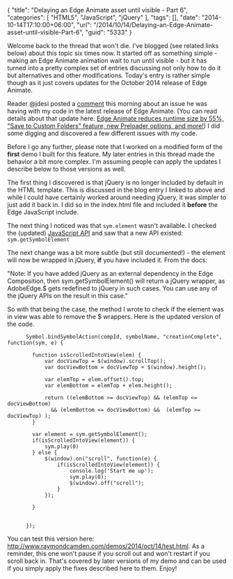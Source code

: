 {
	"title": "Delaying an Edge Animate asset until visible - Part 6",
	"categories": [
		"HTML5",
		"JavaScript",
		"jQuery"
	],
	"tags": [],
	"date": "2014-10-14T17:10:00+06:00",
	"url": "/2014/10/14/Delaying-an-Edge-Animate-asset-until-visible-Part-6",
	"guid": "5333"
}

<p>
Welcome back to the thread that won't die. I've blogged (see related links below) about this topic six times now. It started off as something simple - making an Edge Animate animation wait to run until visible - but it has turned into a pretty complex set of entries discussing not only how to do it but alternatives and other modifications. Today's entry is rather simple though as it just covers updates for the October 2014 release of Edge Animate.
</p>
<!--more-->
<p>
Reader @jdesi posted a <a href="http://www.raymondcamden.com/2013/4/3/Delaying-an-Edge-Animate-asset-until-visible#c9FBA8DC2-F548-DC59-EDC16C433355BF07">comment</a> this morning about an issue he was having with my code in the latest release of Edge Animate. (You can read details about that update here: <a href="http://blogs.adobe.com/edge/2014/10/06/the-new-edge-animate-is-here/">Edge Animate reduces runtime size by 55%, "Save to Custom Folders" feature, new Preloader options, and more!</a>) I did some digging and discovered a few different issues with my code.
</p>

<div class="alert alert-success">
Before I go any further, please note that I worked on a modified form of the <strong>first</strong> demo I built for this feature. My later entries in this thread made the behavior a bit more complex. I'm assuming people can apply the updates I describe below to those versions as well.
</div>

<p>
The first thing I discovered is that jQuery is no longer included by default in the HTML template. This is discussed in the blog entry I linked to above and while I could have certainly worked around needing jQuery, it was simpler to just add it back in. I did so in the index.html file and included it <strong>before</strong> the Edge JavaScript include.
</p>

<p>
The next thing I noticed was that <code>sym.element</code> wasn't available. I checked the (updated) <a href="http://www.adobe.com/devnet-docs/edgeanimate/api/current/index.html#Use_symbol_elements">JavaScript API</a> and saw that a new API existed: <code>sym.getSymbolElement</code>
</p>

<p>
The next change was a bit more subtle (but still documented!) - the element will now be wrapped in jQuery, <strong>if</strong> you have included it. From the docs:
</p>

<p>
"Note: If you have added jQuery as an external dependency in the Edge Composition, then sym.getSymbolElement() will return a jQuery wrapper, as AdobeEdge.$ gets redefined to jQuery in such cases. You can use any of the jQuery APIs on the result in this case."
</p>

<p>
So with that being the case, the method I wrote to check if the element was in view was able to remove the $ wrappers. Here is the updated version of the code.
</p>

<pre><code class="language-javascript">      Symbol.bindSymbolAction(compId, symbolName, &quot;creationComplete&quot;, function(sym, e) {

		function isScrolledIntoView(elem) {
			var docViewTop = $(window).scrollTop();
			var docViewBottom = docViewTop + $(window).height();

			var elemTop = elem.offset().top;
			var elemBottom = elemTop + elem.height();
		
			return ((elemBottom &gt;= docViewTop) &amp;&amp; (elemTop &lt;= docViewBottom)
			  &amp;&amp; (elemBottom &lt;= docViewBottom) &amp;&amp;  (elemTop &gt;= docViewTop) );
		}		  

		var element = sym.getSymbolElement();
		if(isScrolledIntoView(element)) {
			sym.play(0) 
		} else {
			$(window).on(&quot;scroll&quot;, function(e) {
				if(isScrolledIntoView(element)) {
					console.log(&#x27;Start me up&#x27;);	
					sym.play(0);
					$(window).off(&quot;scroll&quot;);
				}
			});
			
		}
		  
		  
      });
</code></pre>

<p>
You can test this version here: <a href="http://www.raymondcamden.com/demos/2014/oct/14/test.html">http://www.raymondcamden.com/demos/2014/oct/14/test.html</a>. As a reminder, this one won't pause if you scroll out and won't restart if you scroll back in. That's covered by later versions of my demo and can be used if you simply apply the fixes described here to them. Enjoy!
</p>